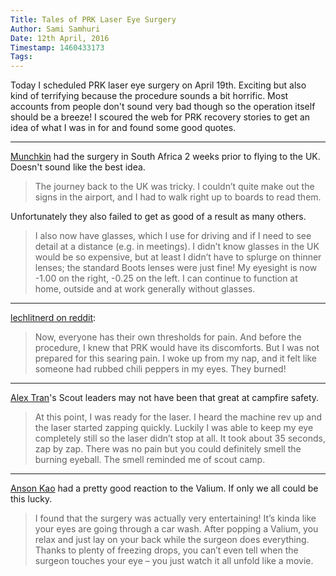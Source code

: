 ```yaml
---
Title: Tales of PRK Laser Eye Surgery
Author: Sami Samhuri
Date: 12th April, 2016
Timestamp: 1460433173
Tags:
---
```


Today I scheduled PRK laser eye surgery on April 19th. Exciting but also kind of terrifying because the procedure sounds a bit horrific. Most accounts from people don't sound very bad though so the operation itself should be a breeze! I scoured the web for PRK recovery stories to get an idea of what I was in for and found some good quotes.

----

[Munchkin][munchkin] had the surgery in South Africa 2 weeks prior to flying to the UK. Doesn't sound like the best idea.

> The journey back to the UK was tricky. I couldn’t quite make out the signs in the airport, and I had to walk right up to boards to read them.

Unfortunately they also failed to get as good of a result as many others.

> I also now have glasses, which I use for driving and if I need to see detail at a distance (e.g. in meetings). I didn’t know glasses in the UK would be so expensive, but at least I didn’t have to splurge on thinner lenses; the standard Boots lenses were just fine! My eyesight is now -1.00 on the right, -0.25 on the left. I can continue to function at home, outside and at work generally without glasses.

[munchkin]: http://www.munchkinandflan.com/?p=924

----

[lechlitnerd on reddit][lech]:

> Now, everyone has their own thresholds for pain. And before the procedure, I knew that PRK would have its discomforts. But I was not prepared for this searing pain. I woke up from my nap, and it felt like someone had rubbed chili peppers in my eyes. They burned!

[lech]: https://www.reddit.com/r/lasik/comments/3f78o6/my_prk_experience_and_i_now_have_2015_vision/

----

[Alex Tran][alex]'s Scout leaders may not have been that great at campfire safety.

> At this point, I was ready for the laser. I heard the machine rev up and the laser started zapping quickly. Luckily I was able to keep my eye completely still so the laser didn’t stop at all. It took about 35 seconds, zap by zap. There was no pain but you could definitely smell the burning eyeball. The smell reminded me of scout camp.

[alex]: http://alextran.org/my-prk-recovery-timeline/

----

[Anson Kao][anson] had a pretty good reaction to the Valium. If only we all could be this lucky.

> I found that the surgery was actually very entertaining! It’s kinda like your eyes are going through a car wash. After popping a Valium, you relax and just lay on your back while the surgeon does everything. Thanks to plenty of freezing drops, you can’t even tell when the surgeon touches your eye – you just watch it all unfold like a movie.

[anson]: http://www.ansonkao.com/blog/2015/10/01/the-prk-recovery-experience/

